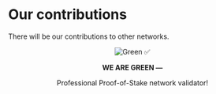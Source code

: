 # Our contributions
There will be our contributions to other networks.

<p align="center"><img alt="Green ✅" src="https://github.com/green-node/.github/raw/main/green.png" /></p>

<p align="center"><b>WE ARE GREEN &mdash;</b></p>
<p align="center">Professional Proof-of-Stake network validator!</p>

